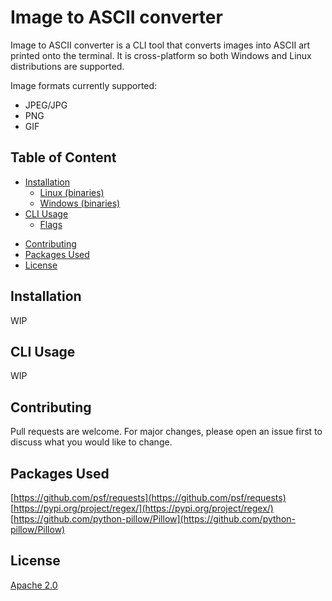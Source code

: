 # Image to ASCII converter

Image to ASCII converter is a CLI tool that converts images into ASCII art printed onto the terminal.
It is cross-platform so both Windows and Linux distributions are supported.

Image formats currently supported:
* JPEG/JPG
* PNG
* GIF

## Table of Content

-   [Installation](#installation)
    * [Linux (binaries)](#linux)
	* [Windows (binaries)](#windows)
-   [CLI Usage](#cli-usage)
    * [Flags](#flags)
<!--   [Library Usage](#library-usage) -->
-   [Contributing](#contributing)
-   [Packages Used](#packages-used)
-   [License](#license)

## Installation

WIP

## CLI Usage

WIP

<!-- ## Library Usage

WIP -->

## Contributing

Pull requests are welcome. For major changes, please open an issue first to discuss what you would like to change.

## Packages Used

[https://github.com/psf/requests](https://github.com/psf/requests)
[https://pypi.org/project/regex/](https://pypi.org/project/regex/)
[https://github.com/python-pillow/Pillow](https://github.com/python-pillow/Pillow)

## License

[Apache 2.0](https://github.com/AnteKevo/img-to-ascii-converter/blob/main/LICENSE)




